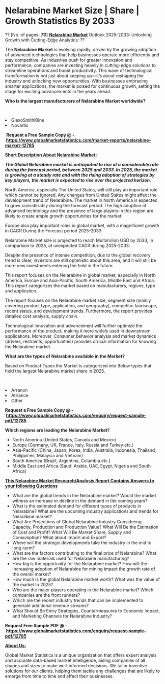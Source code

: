 <H1>Nelarabine Market Size | Share | Growth Statistics By 2033</H1><p>?? [No. of pages:&nbsp;<strong><em>70</em></strong>]&nbsp;<strong><a href="https://www.globalmarketstatistics.com/market-reports/nelarabine-market-12785">Nelarabine&nbsp;Market</a></strong>&nbsp;Outlook 2025-2033: Unlocking Growth with Cutting-Edge Analytics: ??</p><p>The <strong>Nelarabine Market</strong> is evolving rapidly, driven by the growing adoption of advanced technologies that help businesses operate more efficiently and stay competitive. As industries push for greater innovation and performance, companies are investing heavily in cutting-edge solutions to streamline operations and boost productivity. This wave of technological transformation is not just about keeping up&mdash;it&rsquo;s about reshaping the industry and unlocking new opportunities. With businesses embracing smarter applications, the market is poised for continuous growth, setting the stage for exciting advancements in the years ahead.</p><p><strong>Who is the largest manufacturers of Nelarabine Market worldwide?</strong></p><p>&nbsp;<li>GlaxoSmithKline<li> Novartis</p><p>&nbsp;<strong>Request a Free Sample Copy @ -&nbsp;<a href="https://www.globalmarketstatistics.com/market-reports/nelarabine-market-12785">https://www.globalmarketstatistics.com/market-reports/nelarabine-market-12785</a></strong></p><p><strong><u>Short Description About Nelarabine Market:</u></strong></p><p><strong><em>The Global Nelarabine market is anticipated to rise at a considerable rate during the forecast period, between 2025 and 2033. In 2025, the market is growing at a steady rate and with the rising adoption of strategies by key players, the market is expected to rise over the projected horizon.</em></strong></p><p>North America, especially The United States, will still play an important role which cannot be ignored. Any changes from United States might affect the development trend of Nelarabine. The market in North America is expected to grow considerably during the forecast period. The high adoption of advanced technology and the presence of large players in this region are likely to create ample growth opportunities for the market.</p><p>Europe also play important roles in global market, with a magnificent growth in CAGR During the Forecast period 2025-2033.</p><p>Nelarabine Market size is projected to reach Multimillion USD by 2033, In comparison to 2025, at unexpected CAGR during 2025-2033.</p><p>Despite the presence of intense competition, due to the global recovery trend is clear, investors are still optimistic about this area, and it will still be more new investments entering the field in the future.</p><p>This report focuses on the Nelarabine in global market, especially in North America, Europe and Asia-Pacific, South America, Middle East and Africa. This report categorizes the market based on manufacturers, regions, type and application.</p><p>The report focuses on the Nelarabine market size, segment size (mainly covering product type, application, and geography), competitor landscape, recent status, and development trends. Furthermore, the report provides detailed cost analysis, supply chain.</p><p>Technological innovation and advancement will further optimize the performance of the product, making it more widely used in downstream applications. Moreover, Consumer behavior analysis and market dynamics (drivers, restraints, opportunities) provides crucial information for knowing the Nelarabine market.</p><p><strong>What are the types of Nelarabine available in the Market?</strong></p><p>Based on Product Types the Market is categorized into Below types that held the largest Nelarabine market share in 2025.</p><p>&nbsp;<li>Arranon<li> Atriance<li> Other&nbsp;</p><p><strong>Request a Free Sample Copy @ -&nbsp;<a href="https://www.globalmarketstatistics.com/enquiry/request-sample-pdf/12785">https://www.globalmarketstatistics.com/enquiry/request-sample-pdf/12785</a></strong></p><p><strong>Which regions are leading the Nelarabine Market?</strong></p><ul><li>North America (United States, Canada and Mexico)</li><li>Europe (Germany, UK, France, Italy, Russia and Turkey etc.)</li><li>Asia-Pacific (China, Japan, Korea, India, Australia, Indonesia, Thailand, Philippines, Malaysia and Vietnam)</li><li>South America (Brazil, Argentina, Columbia etc.)</li><li>Middle East and Africa (Saudi Arabia, UAE, Egypt, Nigeria and South Africa)</li></ul><p><strong><u>This Nelarabine Market Research/Analysis Report Contains Answers to your following Questions</u></strong></p><ul><li>What are the global trends in the Nelarabine market? Would the market witness an increase or decline in the demand in the coming years?</li><li>What is the estimated demand for different types of products in Nelarabine? What are the upcoming industry applications and trends for Nelarabine market?</li><li>What Are Projections of Global Nelarabine Industry Considering Capacity, Production and Production Value? What Will Be the Estimation of Cost and Profit? What Will Be Market Share, Supply and Consumption? What about Import and Export?</li><li>Where will the strategic developments take the industry in the mid to long-term?</li><li>What are the factors contributing to the final price of Nelarabine? What are the raw materials used for Nelarabine manufacturing?</li><li>How big is the opportunity for the Nelarabine market? How will the increasing adoption of Nelarabine for mining impact the growth rate of the overall market?</li><li>How much is the global Nelarabine market worth? What was the value of the market In 2025?</li><li>Who are the major players operating in the Nelarabine market? Which companies are the front runners?</li><li>Which are the recent industry trends that can be implemented to generate additional revenue streams?</li><li>What Should Be Entry Strategies, Countermeasures to Economic Impact, and Marketing Channels for Nelarabine Industry?</li></ul><p><strong>Request Free Sample PDF @ -&nbsp;<a href="https://www.globalmarketstatistics.com/enquiry/request-sample-pdf/12785">https://www.globalmarketstatistics.com/enquiry/request-sample-pdf/12785</a></strong></p><p><strong><u>About Us:</u></strong></p><p>Global Market Statistics&nbsp;is a unique organization that offers expert analysis and accurate data-based market intelligence, aiding companies of all shapes and sizes to make well-informed decisions. We tailor inventive solutions for our clients, helping them tackle any challenges that are likely to emerge from time to time and affect their businesses.</p>
